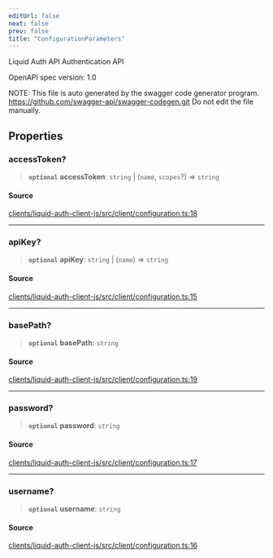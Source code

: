 ```yaml
---
editUrl: false
next: false
prev: false
title: "ConfigurationParameters"
---
```


Liquid Auth API
Authentication API

OpenAPI spec version: 1.0

NOTE: This file is auto generated by the swagger code generator program.
https://github.com/swagger-api/swagger-codegen.git
Do not edit the file manually.

## Properties

### accessToken?

> **`optional`** **accessToken**: `string` \| (`name`, `scopes`?) => `string`

#### Source

[clients/liquid-auth-client-js/src/client/configuration.ts:18](https://github.com/algorandfoundation/liquid-auth/blob/cec82e963bc03c2622fd80036d3c488643177b1a/clients/liquid-auth-client-js/src/client/configuration.ts#L18)

***

### apiKey?

> **`optional`** **apiKey**: `string` \| (`name`) => `string`

#### Source

[clients/liquid-auth-client-js/src/client/configuration.ts:15](https://github.com/algorandfoundation/liquid-auth/blob/cec82e963bc03c2622fd80036d3c488643177b1a/clients/liquid-auth-client-js/src/client/configuration.ts#L15)

***

### basePath?

> **`optional`** **basePath**: `string`

#### Source

[clients/liquid-auth-client-js/src/client/configuration.ts:19](https://github.com/algorandfoundation/liquid-auth/blob/cec82e963bc03c2622fd80036d3c488643177b1a/clients/liquid-auth-client-js/src/client/configuration.ts#L19)

***

### password?

> **`optional`** **password**: `string`

#### Source

[clients/liquid-auth-client-js/src/client/configuration.ts:17](https://github.com/algorandfoundation/liquid-auth/blob/cec82e963bc03c2622fd80036d3c488643177b1a/clients/liquid-auth-client-js/src/client/configuration.ts#L17)

***

### username?

> **`optional`** **username**: `string`

#### Source

[clients/liquid-auth-client-js/src/client/configuration.ts:16](https://github.com/algorandfoundation/liquid-auth/blob/cec82e963bc03c2622fd80036d3c488643177b1a/clients/liquid-auth-client-js/src/client/configuration.ts#L16)
